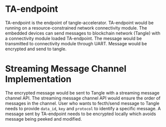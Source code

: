 # TA-endpoint
TA-endpoint is the endpoint of tangle-accelerator. TA-endpoint would be running on a resource-constrained network connectivity module. The embedded devices can send messages to blockchain network (Tangle) with a connectivity module loaded TA-endpoint. The message would be transmitted to connectivity module through UART. Message would be encrypted and send to tangle.

# Streaming Message Channel Implementation
The encrypted message would be sent to Tangle with a streaming message channel API. The streaming message channel API would ensure the order of messages in the channel. User who wants to fecth/send message to Tangle needs to provide `data_id`, `key` and `protocol` to identify a specific message.
A message sent by TA-endpoint needs to be encrypted locally which avoids message being peeked and modified. 
